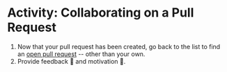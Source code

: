 # Activity: Collaborating on a Pull Request

1. Now that your pull request has been created, go back to the list to find an <a href="https://github.com/githubschool/open-enrollment-classes-introduction-to-github/pulls?q=is%3Aopen+is%3Apr" target="_blank">open pull request</a> -- other than your own.
1. Provide feedback :loudspeaker: and motivation :tada:.

